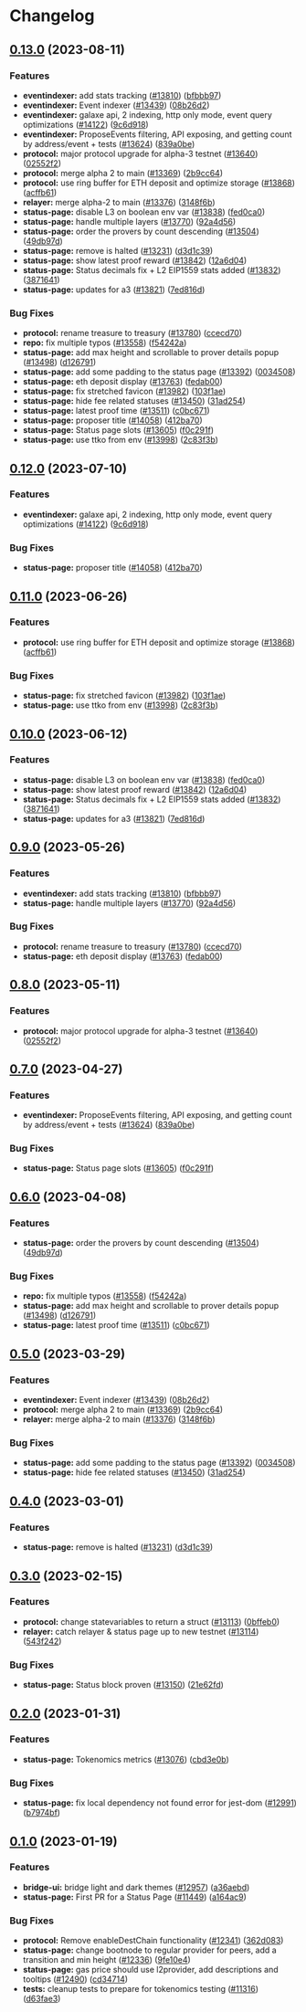 # Changelog

## [0.13.0](https://github.com/aligh98/taiko-mono/compare/status-page-v0.12.0...status-page-v0.13.0) (2023-08-11)


### Features

* **eventindexer:** add stats tracking ([#13810](https://github.com/aligh98/taiko-mono/issues/13810)) ([bfbbb97](https://github.com/aligh98/taiko-mono/commit/bfbbb97fcb67dc33749f0f08f84b8bd54eae9aeb))
* **eventindexer:** Event indexer ([#13439](https://github.com/aligh98/taiko-mono/issues/13439)) ([08b26d2](https://github.com/aligh98/taiko-mono/commit/08b26d21577ed8ecd14beed5a600108fe7a0f765))
* **eventindexer:** galaxe api, 2 indexing, http only mode, event query optimizations ([#14122](https://github.com/aligh98/taiko-mono/issues/14122)) ([9c6d918](https://github.com/aligh98/taiko-mono/commit/9c6d918c8c7c474da88912fafa59e2a2f054f3b7))
* **eventindexer:** ProposeEvents filtering, API exposing, and getting count by address/event + tests ([#13624](https://github.com/aligh98/taiko-mono/issues/13624)) ([839a0be](https://github.com/aligh98/taiko-mono/commit/839a0bef7c64dd2b1e2ecc5194cf9a1e29f9a0cd))
* **protocol:** major protocol upgrade for alpha-3 testnet ([#13640](https://github.com/aligh98/taiko-mono/issues/13640)) ([02552f2](https://github.com/aligh98/taiko-mono/commit/02552f2aa001893d326062ce627004c61b46cd26))
* **protocol:** merge alpha 2 to main ([#13369](https://github.com/aligh98/taiko-mono/issues/13369)) ([2b9cc64](https://github.com/aligh98/taiko-mono/commit/2b9cc6466509372f35109b48c00948d2234b0d59))
* **protocol:** use ring buffer for ETH deposit and optimize storage ([#13868](https://github.com/aligh98/taiko-mono/issues/13868)) ([acffb61](https://github.com/aligh98/taiko-mono/commit/acffb61b13b44fd4792e8f4a31498d788ca38961))
* **relayer:** merge alpha-2 to main ([#13376](https://github.com/aligh98/taiko-mono/issues/13376)) ([3148f6b](https://github.com/aligh98/taiko-mono/commit/3148f6ba955e1b3918289332d2ee30f139edea8b))
* **status-page:** disable L3 on boolean env var ([#13838](https://github.com/aligh98/taiko-mono/issues/13838)) ([fed0ca0](https://github.com/aligh98/taiko-mono/commit/fed0ca0e9a9176c3feaae38b426df45e09d9af3a))
* **status-page:** handle multiple layers ([#13770](https://github.com/aligh98/taiko-mono/issues/13770)) ([92a4d56](https://github.com/aligh98/taiko-mono/commit/92a4d56c7f3b42151b913b053e6717fca3adc347))
* **status-page:** order the provers by count descending ([#13504](https://github.com/aligh98/taiko-mono/issues/13504)) ([49db97d](https://github.com/aligh98/taiko-mono/commit/49db97d75019d71beb8466c646934bfabba5b13d))
* **status-page:** remove is halted ([#13231](https://github.com/aligh98/taiko-mono/issues/13231)) ([d3d1c39](https://github.com/aligh98/taiko-mono/commit/d3d1c3952a2f459363e40e9052ea76422845c81e))
* **status-page:** show latest proof reward ([#13842](https://github.com/aligh98/taiko-mono/issues/13842)) ([12a6d04](https://github.com/aligh98/taiko-mono/commit/12a6d04541404f8d4258e39c442102cf526c73eb))
* **status-page:** Status decimals fix + L2 EIP1559 stats added ([#13832](https://github.com/aligh98/taiko-mono/issues/13832)) ([3871641](https://github.com/aligh98/taiko-mono/commit/38716418801e2d0f84181c891dbfb1bfa3a4f9f0))
* **status-page:** updates for a3 ([#13821](https://github.com/aligh98/taiko-mono/issues/13821)) ([7ed816d](https://github.com/aligh98/taiko-mono/commit/7ed816d8db7ac75468faa235c09f147db5009034))


### Bug Fixes

* **protocol:** rename treasure to treasury ([#13780](https://github.com/aligh98/taiko-mono/issues/13780)) ([ccecd70](https://github.com/aligh98/taiko-mono/commit/ccecd708276bce3eca84b92c7c48c95b2156dd18))
* **repo:** fix multiple typos ([#13558](https://github.com/aligh98/taiko-mono/issues/13558)) ([f54242a](https://github.com/aligh98/taiko-mono/commit/f54242aa95e5c5563f8f0a7f9af0a1eab20ab67b))
* **status-page:** add max height and scrollable to prover details popup ([#13498](https://github.com/aligh98/taiko-mono/issues/13498)) ([d126791](https://github.com/aligh98/taiko-mono/commit/d126791775bbaa59a107975077b9d32811bd09ea))
* **status-page:** add some padding to the status page ([#13392](https://github.com/aligh98/taiko-mono/issues/13392)) ([0034508](https://github.com/aligh98/taiko-mono/commit/0034508027be35595f4e9aafc23fee308604b25e))
* **status-page:** eth deposit display ([#13763](https://github.com/aligh98/taiko-mono/issues/13763)) ([fedab00](https://github.com/aligh98/taiko-mono/commit/fedab00148c332a5538265100b103dab9fff98e5))
* **status-page:** fix stretched favicon ([#13982](https://github.com/aligh98/taiko-mono/issues/13982)) ([103f1ae](https://github.com/aligh98/taiko-mono/commit/103f1aea772c5eb5e9a293f2ba661d0c4eb96156))
* **status-page:** hide fee related statuses ([#13450](https://github.com/aligh98/taiko-mono/issues/13450)) ([31ad254](https://github.com/aligh98/taiko-mono/commit/31ad2548387c712d77b0dcbb35b53222546d7417))
* **status-page:** latest proof time ([#13511](https://github.com/aligh98/taiko-mono/issues/13511)) ([c0bc671](https://github.com/aligh98/taiko-mono/commit/c0bc671572a13b48d33ea567fc884a72e51f2be0))
* **status-page:** proposer title ([#14058](https://github.com/aligh98/taiko-mono/issues/14058)) ([412ba70](https://github.com/aligh98/taiko-mono/commit/412ba70b7f313c4e81d3b773733e8940d16df6e1))
* **status-page:** Status page slots ([#13605](https://github.com/aligh98/taiko-mono/issues/13605)) ([f0c291f](https://github.com/aligh98/taiko-mono/commit/f0c291f671cfe5b81b2f567ee7701a73edb79095))
* **status-page:** use ttko from env ([#13998](https://github.com/aligh98/taiko-mono/issues/13998)) ([2c83f3b](https://github.com/aligh98/taiko-mono/commit/2c83f3b8faad27315ec25d6150327631320b0798))

## [0.12.0](https://github.com/taikoxyz/taiko-mono/compare/status-page-v0.11.0...status-page-v0.12.0) (2023-07-10)


### Features

* **eventindexer:** galaxe api, 2 indexing, http only mode, event query optimizations ([#14122](https://github.com/taikoxyz/taiko-mono/issues/14122)) ([9c6d918](https://github.com/taikoxyz/taiko-mono/commit/9c6d918c8c7c474da88912fafa59e2a2f054f3b7))


### Bug Fixes

* **status-page:** proposer title ([#14058](https://github.com/taikoxyz/taiko-mono/issues/14058)) ([412ba70](https://github.com/taikoxyz/taiko-mono/commit/412ba70b7f313c4e81d3b773733e8940d16df6e1))

## [0.11.0](https://github.com/taikoxyz/taiko-mono/compare/status-page-v0.10.0...status-page-v0.11.0) (2023-06-26)


### Features

* **protocol:** use ring buffer for ETH deposit and optimize storage ([#13868](https://github.com/taikoxyz/taiko-mono/issues/13868)) ([acffb61](https://github.com/taikoxyz/taiko-mono/commit/acffb61b13b44fd4792e8f4a31498d788ca38961))


### Bug Fixes

* **status-page:** fix stretched favicon ([#13982](https://github.com/taikoxyz/taiko-mono/issues/13982)) ([103f1ae](https://github.com/taikoxyz/taiko-mono/commit/103f1aea772c5eb5e9a293f2ba661d0c4eb96156))
* **status-page:** use ttko from env ([#13998](https://github.com/taikoxyz/taiko-mono/issues/13998)) ([2c83f3b](https://github.com/taikoxyz/taiko-mono/commit/2c83f3b8faad27315ec25d6150327631320b0798))

## [0.10.0](https://github.com/taikoxyz/taiko-mono/compare/status-page-v0.9.0...status-page-v0.10.0) (2023-06-12)


### Features

* **status-page:** disable L3 on boolean env var ([#13838](https://github.com/taikoxyz/taiko-mono/issues/13838)) ([fed0ca0](https://github.com/taikoxyz/taiko-mono/commit/fed0ca0e9a9176c3feaae38b426df45e09d9af3a))
* **status-page:** show latest proof reward ([#13842](https://github.com/taikoxyz/taiko-mono/issues/13842)) ([12a6d04](https://github.com/taikoxyz/taiko-mono/commit/12a6d04541404f8d4258e39c442102cf526c73eb))
* **status-page:** Status decimals fix + L2 EIP1559 stats added ([#13832](https://github.com/taikoxyz/taiko-mono/issues/13832)) ([3871641](https://github.com/taikoxyz/taiko-mono/commit/38716418801e2d0f84181c891dbfb1bfa3a4f9f0))
* **status-page:** updates for a3 ([#13821](https://github.com/taikoxyz/taiko-mono/issues/13821)) ([7ed816d](https://github.com/taikoxyz/taiko-mono/commit/7ed816d8db7ac75468faa235c09f147db5009034))

## [0.9.0](https://github.com/taikoxyz/taiko-mono/compare/status-page-v0.8.0...status-page-v0.9.0) (2023-05-26)


### Features

* **eventindexer:** add stats tracking ([#13810](https://github.com/taikoxyz/taiko-mono/issues/13810)) ([bfbbb97](https://github.com/taikoxyz/taiko-mono/commit/bfbbb97fcb67dc33749f0f08f84b8bd54eae9aeb))
* **status-page:** handle multiple layers ([#13770](https://github.com/taikoxyz/taiko-mono/issues/13770)) ([92a4d56](https://github.com/taikoxyz/taiko-mono/commit/92a4d56c7f3b42151b913b053e6717fca3adc347))


### Bug Fixes

* **protocol:** rename treasure to treasury ([#13780](https://github.com/taikoxyz/taiko-mono/issues/13780)) ([ccecd70](https://github.com/taikoxyz/taiko-mono/commit/ccecd708276bce3eca84b92c7c48c95b2156dd18))
* **status-page:** eth deposit display ([#13763](https://github.com/taikoxyz/taiko-mono/issues/13763)) ([fedab00](https://github.com/taikoxyz/taiko-mono/commit/fedab00148c332a5538265100b103dab9fff98e5))

## [0.8.0](https://github.com/taikoxyz/taiko-mono/compare/status-page-v0.7.0...status-page-v0.8.0) (2023-05-11)


### Features

* **protocol:** major protocol upgrade for alpha-3 testnet ([#13640](https://github.com/taikoxyz/taiko-mono/issues/13640)) ([02552f2](https://github.com/taikoxyz/taiko-mono/commit/02552f2aa001893d326062ce627004c61b46cd26))

## [0.7.0](https://github.com/taikoxyz/taiko-mono/compare/status-page-v0.6.0...status-page-v0.7.0) (2023-04-27)


### Features

* **eventindexer:** ProposeEvents filtering, API exposing, and getting count by address/event + tests ([#13624](https://github.com/taikoxyz/taiko-mono/issues/13624)) ([839a0be](https://github.com/taikoxyz/taiko-mono/commit/839a0bef7c64dd2b1e2ecc5194cf9a1e29f9a0cd))


### Bug Fixes

* **status-page:** Status page slots ([#13605](https://github.com/taikoxyz/taiko-mono/issues/13605)) ([f0c291f](https://github.com/taikoxyz/taiko-mono/commit/f0c291f671cfe5b81b2f567ee7701a73edb79095))

## [0.6.0](https://github.com/taikoxyz/taiko-mono/compare/status-page-v0.5.0...status-page-v0.6.0) (2023-04-08)


### Features

* **status-page:** order the provers by count descending ([#13504](https://github.com/taikoxyz/taiko-mono/issues/13504)) ([49db97d](https://github.com/taikoxyz/taiko-mono/commit/49db97d75019d71beb8466c646934bfabba5b13d))


### Bug Fixes

* **repo:** fix multiple typos ([#13558](https://github.com/taikoxyz/taiko-mono/issues/13558)) ([f54242a](https://github.com/taikoxyz/taiko-mono/commit/f54242aa95e5c5563f8f0a7f9af0a1eab20ab67b))
* **status-page:** add max height and scrollable to prover details popup ([#13498](https://github.com/taikoxyz/taiko-mono/issues/13498)) ([d126791](https://github.com/taikoxyz/taiko-mono/commit/d126791775bbaa59a107975077b9d32811bd09ea))
* **status-page:** latest proof time ([#13511](https://github.com/taikoxyz/taiko-mono/issues/13511)) ([c0bc671](https://github.com/taikoxyz/taiko-mono/commit/c0bc671572a13b48d33ea567fc884a72e51f2be0))

## [0.5.0](https://github.com/taikoxyz/taiko-mono/compare/status-page-v0.4.0...status-page-v0.5.0) (2023-03-29)


### Features

* **eventindexer:** Event indexer ([#13439](https://github.com/taikoxyz/taiko-mono/issues/13439)) ([08b26d2](https://github.com/taikoxyz/taiko-mono/commit/08b26d21577ed8ecd14beed5a600108fe7a0f765))
* **protocol:** merge alpha 2 to main ([#13369](https://github.com/taikoxyz/taiko-mono/issues/13369)) ([2b9cc64](https://github.com/taikoxyz/taiko-mono/commit/2b9cc6466509372f35109b48c00948d2234b0d59))
* **relayer:** merge alpha-2 to main ([#13376](https://github.com/taikoxyz/taiko-mono/issues/13376)) ([3148f6b](https://github.com/taikoxyz/taiko-mono/commit/3148f6ba955e1b3918289332d2ee30f139edea8b))


### Bug Fixes

* **status-page:** add some padding to the status page ([#13392](https://github.com/taikoxyz/taiko-mono/issues/13392)) ([0034508](https://github.com/taikoxyz/taiko-mono/commit/0034508027be35595f4e9aafc23fee308604b25e))
* **status-page:** hide fee related statuses ([#13450](https://github.com/taikoxyz/taiko-mono/issues/13450)) ([31ad254](https://github.com/taikoxyz/taiko-mono/commit/31ad2548387c712d77b0dcbb35b53222546d7417))

## [0.4.0](https://github.com/taikoxyz/taiko-mono/compare/status-page-v0.3.0...status-page-v0.4.0) (2023-03-01)


### Features

* **status-page:** remove is halted ([#13231](https://github.com/taikoxyz/taiko-mono/issues/13231)) ([d3d1c39](https://github.com/taikoxyz/taiko-mono/commit/d3d1c3952a2f459363e40e9052ea76422845c81e))

## [0.3.0](https://github.com/taikoxyz/taiko-mono/compare/status-page-v0.2.0...status-page-v0.3.0) (2023-02-15)


### Features

* **protocol:** change statevariables to return a struct ([#13113](https://github.com/taikoxyz/taiko-mono/issues/13113)) ([0bffeb0](https://github.com/taikoxyz/taiko-mono/commit/0bffeb0f3d17938bf2146772962719ae21ce22fa))
* **relayer:** catch relayer & status page up to new testnet ([#13114](https://github.com/taikoxyz/taiko-mono/issues/13114)) ([543f242](https://github.com/taikoxyz/taiko-mono/commit/543f242bfbf18b155f3476c2d172e79d3041ffc9))


### Bug Fixes

* **status-page:** Status block proven ([#13150](https://github.com/taikoxyz/taiko-mono/issues/13150)) ([21e62fd](https://github.com/taikoxyz/taiko-mono/commit/21e62fd87bd2020dcc519b68bd19848424d4e902))

## [0.2.0](https://github.com/taikoxyz/taiko-mono/compare/status-page-v0.1.0...status-page-v0.2.0) (2023-01-31)


### Features

* **status-page:** Tokenomics metrics ([#13076](https://github.com/taikoxyz/taiko-mono/issues/13076)) ([cbd3e0b](https://github.com/taikoxyz/taiko-mono/commit/cbd3e0b850a4611b308daf949a2ee65c24ff01ec))


### Bug Fixes

* **status-page:** fix local dependency not found error for jest-dom ([#12991](https://github.com/taikoxyz/taiko-mono/issues/12991)) ([b7974bf](https://github.com/taikoxyz/taiko-mono/commit/b7974bf0c8a80aa200313ec27ab44857e22142ee))

## [0.1.0](https://github.com/taikoxyz/taiko-mono/compare/status-page-v0.0.1...status-page-v0.1.0) (2023-01-19)


### Features

* **bridge-ui:** bridge light and dark themes ([#12957](https://github.com/taikoxyz/taiko-mono/issues/12957)) ([a36aebd](https://github.com/taikoxyz/taiko-mono/commit/a36aebd8baa2517e970564fcd0a2d0e5d0ea42a8))
* **status-page:** First PR for a Status Page ([#11449](https://github.com/taikoxyz/taiko-mono/issues/11449)) ([a164ac9](https://github.com/taikoxyz/taiko-mono/commit/a164ac935c2e05bfc8f9fa753f14692bcc457860))


### Bug Fixes

* **protocol:** Remove enableDestChain functionality ([#12341](https://github.com/taikoxyz/taiko-mono/issues/12341)) ([362d083](https://github.com/taikoxyz/taiko-mono/commit/362d083497cc74b3bcd05a406beeff2101a422ef))
* **status-page:** change bootnode to regular provider for peers, add a transition and min height ([#12336](https://github.com/taikoxyz/taiko-mono/issues/12336)) ([9fe10e4](https://github.com/taikoxyz/taiko-mono/commit/9fe10e44619452d6cfc39127586a7fe7404aca85))
* **status-page:** gas price should use l2provider, add descriptions and tooltips ([#12490](https://github.com/taikoxyz/taiko-mono/issues/12490)) ([cd34714](https://github.com/taikoxyz/taiko-mono/commit/cd34714ad29e03d08f673adb6dd61bb88436de50))
* **tests:** cleanup tests to prepare for tokenomics testing ([#11316](https://github.com/taikoxyz/taiko-mono/issues/11316)) ([d63fae3](https://github.com/taikoxyz/taiko-mono/commit/d63fae30f1e3415d6f377adeab90c062fed5ad42))
